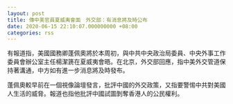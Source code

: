 ```yaml
---
layout: post
title: 傳中美官員夏威夷會面　外交部：有消息將及時公布
date: 2020-06-15 22:10:07.000000000 +08:00
categories: rss
---
```


有報道指，美國國務卿蓬佩奧將於本周初，與中共中央政治局委員、中央外事工作委員會辦公室主任楊潔篪在夏威夷會晤。在北京，外交部回應，指中美外交管道保持著溝通，中方如有進一步消息將及時發布。

蓬佩奧較早前在一個視像論壇發言，批評中國的外交政策，又指要警惕中共對美國人生活的威脅。報道也指他批評中國試圖剝奪香港人的公民權利。 
